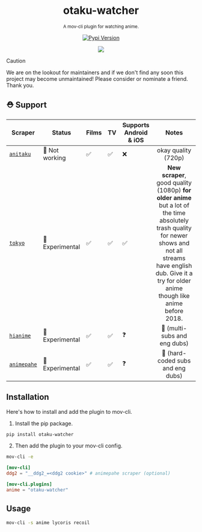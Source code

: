 <div align="center">

  # otaku-watcher
  <sub>A mov-cli plugin for watching anime.</sub>

  [![Pypi Version](https://img.shields.io/pypi/v/otaku-watcher?style=flat)](https://pypi.org/project/otaku-watcher)

  <img src="https://github.com/JDALab/otaku-watcher/assets/123201787/2df8d707-b472-48b3-aaa1-f6d5154c686d">

</div>

> [!CAUTION]
> We are on the lookout for maintainers and if we don't find any soon this project may become unmaintained! Please consider or nominate a friend. Thank you.

## ⛑️ Support
| Scraper | Status | Films | TV | Supports <br> Android & iOS | Notes |
| ------- | ------ | --- | --- | ---------------------- | :------: |
| [`anitaku`](https://anitaku.bz) | 🔴 Not working | ✅ | ✅  | ❌ | okay quality (720p) |
| [`tokyo`](https://www.tokyoinsider.com) | 🔵 Experimental | ✅ | ✅ | ✅ | **New scraper**, good quality (1080p) **for older anime** but a lot of the time absolutely trash quality for newer shows and not all streams have english dub. Give it a try for older anime though like anime before 2018. |
| [`hianime`](https://hianime.to) | 🔵 Experimental | ✅ | ✅  | ❓ | 🐐 (multi-subs and eng dubs) |
| [`animepahe`](https://animepahe.ru) | 🔵 Experimental | ✅ | ✅  | ❓ | 🐐 (hard-coded subs and eng dubs) |

## Installation
Here's how to install and add the plugin to mov-cli.

1. Install the pip package.
```sh
pip install otaku-watcher
```
2. Then add the plugin to your mov-cli config.
```sh
mov-cli -e
```
```toml
[mov-cli]
ddg2 = "__ddg2_=<ddg2 cookie>" # animepahe scraper (optional) 

[mov-cli.plugins]
anime = "otaku-watcher"
```

## Usage
```sh
mov-cli -s anime lycoris recoil
```
